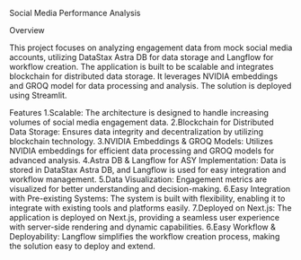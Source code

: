Social Media Performance Analysis

Overview

This project focuses on analyzing engagement data from mock social media accounts, utilizing DataStax Astra DB for data storage and Langflow for workflow creation. The application is built to be scalable and integrates blockchain for distributed data storage. It leverages NVIDIA embeddings and GROQ model for data processing and analysis. The solution is deployed using Streamlit.

Features
1.Scalable: The architecture is designed to handle increasing volumes of social media engagement data.
2.Blockchain for Distributed Data Storage: Ensures data integrity and decentralization by utilizing blockchain technology.
3.NVIDIA Embeddings & GROQ Models: Utilizes NVIDIA embeddings for efficient data processing and GROQ models for advanced analysis.
4.Astra DB & Langflow for ASY Implementation: Data is stored in DataStax Astra DB, and Langflow is used for easy integration and workflow management.
5.Data Visualization: Engagement metrics are visualized for better understanding and decision-making.
6.Easy Integration with Pre-existing Systems: The system is built with flexibility, enabling it to integrate with existing tools and platforms easily.
7.Deployed on Next.js: The application is deployed on Next.js, providing a seamless user experience with server-side rendering and dynamic capabilities.
6.Easy Workflow & Deployability: Langflow simplifies the workflow creation process, making the solution easy to deploy and extend.
